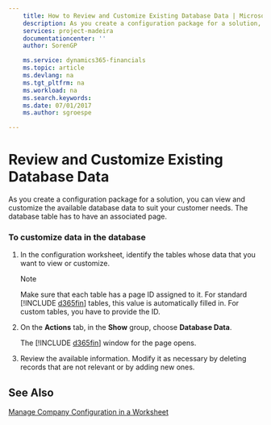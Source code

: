 ```yaml
---
    title: How to Review and Customize Existing Database Data | Microsoft Docs
    description: As you create a configuration package for a solution, you can view and customize the available database data to suit your customer needs. The database table has to have an associated page.
    services: project-madeira
    documentationcenter: ''
    author: SorenGP

    ms.service: dynamics365-financials
    ms.topic: article
    ms.devlang: na
    ms.tgt_pltfrm: na
    ms.workload: na
    ms.search.keywords:
    ms.date: 07/01/2017
    ms.author: sgroespe

---
```

# Review and Customize Existing Database Data
As you create a configuration package for a solution, you can view and customize the available database data to suit your customer needs. The database table has to have an associated page.  

### To customize data in the database  

1. In the configuration worksheet, identify the tables whose data that you want to view or customize.  

   > [!NOTE]
   >  Make sure that each table has a page ID assigned to it. For standard [!INCLUDE [d365fin](includes/d365fin_md.md)] tables, this value is automatically filled in. For custom tables, you have to provide the ID.  

2. On the **Actions** tab, in the **Show** group, choose **Database Data**.  

    The [!INCLUDE [d365fin](includes/d365fin_md.md)] window for the page opens.  

3. Review the available information. Modify it as necessary by deleting records that are not relevant or by adding new ones.  

## See Also  
 [Manage Company Configuration in a Worksheet](admin-how-to-manage-company-configuration-in-a-worksheet.md)
